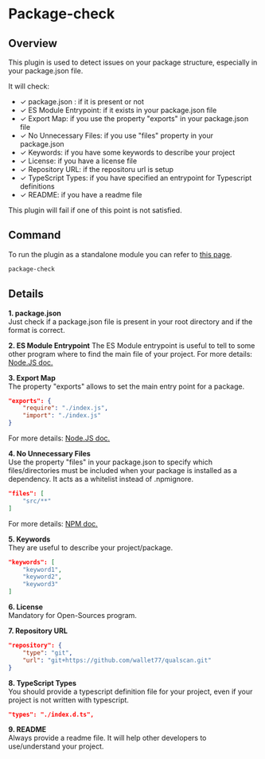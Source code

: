 # Package-check

## Overview

This plugin is used to detect issues on your package structure, especially in your package.json file.

It will check:
- ✓ package.json : if it is present or not
- ✓ ES Module Entrypoint: if it exists in your package.json file
- ✓ Export Map: if you use the property "exports" in your package.json file
- ✓ No Unnecessary Files: if you use "files" property in your package.json
- ✓ Keywords: if you have some keywords to describe your project
- ✓ License: if you have a license file
- ✓ Repository URL: if the repositoru url is setup
- ✓ TypeScript Types: if you have specified an entrypoint for Typescript definitions
- ✓ README: if you have a readme file

This plugin will fail if one of this point is not satisfied.

## Command
To run the plugin as a standalone module you can refer to [this page](https://www.npmjs.com/package/@skypack/package-check).

```bash
package-check
```

## Details

**1. package.json**  
Just check if a package.json file is present in your root directory and if the format is correct.

**2. ES Module Entrypoint**
The ES Module entrypoint is useful to tell to some other program where to find the main file of your project.
For more details: [Node.JS doc.](https://nodejs.org/api/packages.html#packages_package_entry_points)


**3. Export Map**  
The property "exports" allows to set the main entry point for a package.
```json
"exports": {
    "require": "./index.js",
    "import": "./index.js"
}
```
For more details: [Node.JS doc.](https://nodejs.org/api/packages.html#packages_main_entry_point_export)

**4. No Unnecessary Files**  
Use the property "files" in your package.json to specify which files/directories must be included when your package is installed as a dependency.
It acts as a whitelist instead of .npmignore.
```json
"files": [
    "src/**"
]
```
For more details: [NPM doc.](https://docs.npmjs.com/cli/v6/configuring-npm/package-json#files)

**5. Keywords**  
They are useful to describe your project/package.
```json
"keywords": [
    "keyword1",
    "keyword2",
    "keyword3"
]
```

**6. License**  
Mandatory for Open-Sources program.

**7. Repository URL**  
```json
"repository": {
    "type": "git",
    "url": "git+https://github.com/wallet77/qualscan.git"
}
```

**8. TypeScript Types**  
You should provide a typescript definition file for your project, even if your project is not written with typescript.
```json
"types": "./index.d.ts",
```

**9. README**  
Always provide a readme file. It will help other developers to use/understand your project.